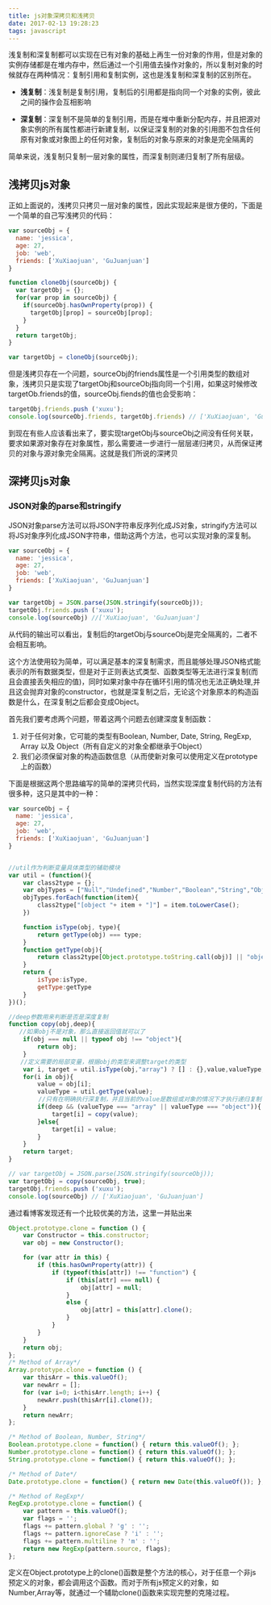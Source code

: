 ```yaml
---
title: js对象深拷贝和浅拷贝
date: 2017-02-13 19:28:23
tags: javascript
---
```


浅复制和深复制都可以实现在已有对象的基础上再生一份对象的作用，但是对象的实例存储都是在堆内存中，然后通过一个引用值去操作对象的，所以复制对象的时候就存在两种情况：复制引用和复制实例，这也是浅复制和深复制的区别所在。


- **浅复制**：浅复制是复制引用，复制后的引用都是指向同一个对象的实例，彼此之间的操作会互相影响

- **深复制**：深复制不是简单的复制引用，而是在堆中重新分配内存，并且把源对象实例的所有属性都进行新建复制，以保证深复制的对象的引用图不包含任何原有对象或对象图上的任何对象，复制后的对象与原来的对象是完全隔离的

简单来说，浅复制只复制一层对象的属性，而深复制则递归复制了所有层级。

## 浅拷贝js对象
正如上面说的，浅拷贝只拷贝一层对象的属性，因此实现起来是很方便的，下面是一个简单的自己写浅拷贝的代码：

```javascript
var sourceObj = {
  name: 'jessica',
  age: 27,
  job: 'web',
  friends: ['XuXiaojuan', 'GuJuanjuan']
}

function cloneObj(sourceObj) {
  var targetObj = {};
  for(var prop in sourceObj) {
    if(sourceObj.hasOwnProperty(prop)) {
      targetObj[prop] = sourceObj[prop];
    }
  }
  return targetObj;
}

var targetObj = cloneObj(sourceObj);
```
但是浅拷贝存在一个问题，sourceObj的friends属性是一个引用类型的数组对象，浅拷贝只是实现了targetObj和sourceObj指向同一个引用，如果这时候修改targetOb.friends的值，sourceObj.fiends的值也会受影响：
```javascript
targetObj.friends.push ('xuxu');
console.log(sourceObj.friends, targetObj.friends) // ['XuXiaojuan', 'GuJuanjuan', 'xuxu']
```
到现在有些人应该看出来了，要实现targetObj与sourceObj之间没有任何关联，要求如果源对象存在对象属性，那么需要进一步进行一层层递归拷贝，从而保证拷贝的对象与源对象完全隔离。这就是我们所说的深拷贝

## 深拷贝js对象

### JSON对象的parse和stringify
JSON对象parse方法可以将JSON字符串反序列化成JS对象，stringify方法可以将JS对象序列化成JSON字符串，借助这两个方法，也可以实现对象的深复制。
```javascript
var sourceObj = {
  name: 'jessica',
  age: 27,
  job: 'web',
  friends: ['XuXiaojuan', 'GuJuanjuan']
}

var targetObj = JSON.parse(JSON.stringify(sourceObj));
targetObj.friends.push ('xuxu');
console.log(sourceObj) //['XuXiaojuan', 'GuJuanjuan']
```
从代码的输出可以看出，复制后的targetObj与sourceObj是完全隔离的，二者不会相互影响。

这个方法使用较为简单，可以满足基本的深复制需求，而且能够处理JSON格式能表示的所有数据类型，但是对于正则表达式类型、函数类型等无法进行深复制(而且会直接丢失相应的值)，同时如果对象中存在循环引用的情况也无法正确处理,并且这会抛弃对象的constructor，也就是深复制之后，无论这个对象原本的构造函数是什么，在深复制之后都会变成Object。

首先我们要考虑两个问题，带着这两个问题去创建深度复制函数：
1. 对于任何对象，它可能的类型有Boolean, Number, Date, String, RegExp, Array 以及 Object（所有自定义的对象全都继承于Object）
2. 我们必须保留对象的构造函数信息（从而使新对象可以使用定义在prototype上的函数）

下面是根据这两个思路编写的简单的深拷贝代码，当然实现深度复制代码的方法有很多种，这只是其中的一种：

```javascript
var sourceObj = {
  name: 'jessica',
  age: 27,
  job: 'web',
  friends: ['XuXiaojuan', 'GuJuanjuan']
}


//util作为判断变量具体类型的辅助模块
var util = (function(){
    var class2type = {};
    var objTypes = ["Null","Undefined","Number","Boolean","String","Object","Function","Array","RegExp","Date"];
    objTypes.forEach(function(item){
        class2type["[object "+ item + "]"] = item.toLowerCase();
    })

    function isType(obj, type){
        return getType(obj) === type;
    }
    function getType(obj){
        return class2type[Object.prototype.toString.call(obj)] || "object";
    }
    return {
        isType:isType,
        getType:getType
    }
})();

//deep参数用来判断是否是深度复制
function copy(obj,deep){
   //如果obj不是对象，那么直接返回值就可以了
    if(obj === null || typeof obj !== "object"){
        return obj;
    }
　　//定义需要的局部变量，根据obj的类型来调整target的类型
    var i, target = util.isType(obj,"array") ? [] : {},value,valueType;
    for(i in obj){
        value = obj[i];
        valueType = util.getType(value);
　　　　　//只有在明确执行深复制，并且当前的value是数组或对象的情况下才执行递归复制
        if(deep && (valueType === "array" || valueType === "object")){
            target[i] = copy(value);
        }else{
            target[i] = value;
        }
    }
    return target;
}

// var targetObj = JSON.parse(JSON.stringify(sourceObj));
var targetObj = copy(sourceObj, true);
targetObj.friends.push ('xuxu');
console.log(sourceObj) // ['XuXiaojuan', 'GuJuanjuan']

```

通过看博客发现还有一个比较优美的方法，这里一并贴出来
```javascript
Object.prototype.clone = function () {
    var Constructor = this.constructor;
    var obj = new Constructor();

    for (var attr in this) {
        if (this.hasOwnProperty(attr)) {
            if (typeof(this[attr]) !== "function") {
                if (this[attr] === null) {
                    obj[attr] = null;
                }
                else {
                    obj[attr] = this[attr].clone();
                }
            }
        }
    }
    return obj;
};
/* Method of Array*/
Array.prototype.clone = function () {
    var thisArr = this.valueOf();
    var newArr = [];
    for (var i=0; i<thisArr.length; i++) {
        newArr.push(thisArr[i].clone());
    }
    return newArr;
};

/* Method of Boolean, Number, String*/
Boolean.prototype.clone = function() { return this.valueOf(); };
Number.prototype.clone = function() { return this.valueOf(); };
String.prototype.clone = function() { return this.valueOf(); };

/* Method of Date*/
Date.prototype.clone = function() { return new Date(this.valueOf()); };

/* Method of RegExp*/
RegExp.prototype.clone = function() {
    var pattern = this.valueOf();
    var flags = '';
    flags += pattern.global ? 'g' : '';
    flags += pattern.ignoreCase ? 'i' : '';
    flags += pattern.multiline ? 'm' : '';
    return new RegExp(pattern.source, flags);
};
```

定义在Object.prototype上的clone()函数是整个方法的核心，对于任意一个非js预定义的对象，都会调用这个函数。而对于所有js预定义的对象，如Number,Array等，就通过一个辅助clone()函数来实现完整的克隆过程。
